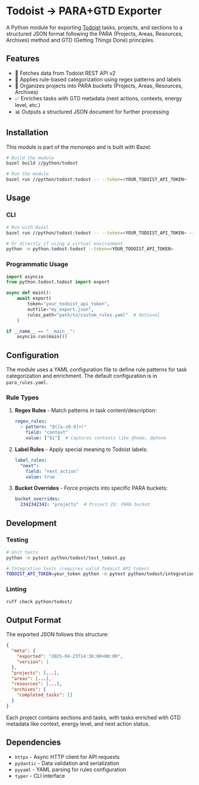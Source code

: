 # Todoist → PARA+GTD Exporter

A Python module for exporting [Todoist](https://todoist.com/) tasks, projects, and sections to a structured JSON format following the PARA (Projects, Areas, Resources, Archives) method and GTD (Getting Things Done) principles.

## Features

- 🔄 Fetches data from Todoist REST API v2
- 🧠 Applies rule-based categorization using regex patterns and labels
- 📂 Organizes projects into PARA buckets (Projects, Areas, Resources, Archives)
- ✅ Enriches tasks with GTD metadata (next actions, contexts, energy level, etc.)
- 📊 Outputs a structured JSON document for further processing

## Installation

This module is part of the monorepo and is built with Bazel:

```bash
# Build the module
bazel build //python/todost

# Run the module
bazel run //python/todost:todost -- --token=<YOUR_TODOIST_API_TOKEN>
```

## Usage

### CLI

```bash
# Run with Bazel
bazel run //python/todost:todost -- --token=<YOUR_TODOIST_API_TOKEN> --outfile=my_export.json

# Or directly if using a virtual environment
python -m python.todost.todost --token=<YOUR_TODOIST_API_TOKEN>
```

### Programmatic Usage

```python
import asyncio
from python.todost.todost import export

async def main():
    await export(
        token="your_todoist_api_token",
        outfile="my_export.json",
        rules_path="path/to/custom_rules.yaml"  # Optional
    )

if __name__ == "__main__":
    asyncio.run(main())
```

## Configuration

The module uses a YAML configuration file to define rule patterns for task categorization and enrichment. The default configuration is in `para_rules.yaml`.

### Rule Types

1. **Regex Rules** - Match patterns in task content/description:
   ```yaml
   regex_rules:
     - pattern: "@([a-z0-9]+)"
       field: "context"
       value: ["$1"]  # Captures contexts like @home, @phone
   ```

2. **Label Rules** - Apply special meaning to Todoist labels:
   ```yaml
   label_rules:
     "next":
       field: "next_action"
       value: true
   ```

3. **Bucket Overrides** - Force projects into specific PARA buckets:
   ```yaml
   bucket_overrides:
     2342342342: "projects"  # Project ID: PARA bucket
   ```

## Development

### Testing

```bash
# Unit tests
python -m pytest python/todost/test_todost.py

# Integration tests (requires valid Todoist API token)
TODOIST_API_TOKEN=your_token python -m pytest python/todost/integration_test_todost.py -v
```

### Linting

```bash
ruff check python/todost/
```

## Output Format

The exported JSON follows this structure:

```json
{
  "meta": {
    "exported": "2025-04-23T14:30:00+00:00",
    "version": 1
  },
  "projects": [...],
  "areas": [...],
  "resources": [...],
  "archives": {
    "completed_tasks": []
  }
}
```

Each project contains sections and tasks, with tasks enriched with GTD metadata like context, energy level, and next action status.

## Dependencies

- `httpx` - Async HTTP client for API requests
- `pydantic` - Data validation and serialization
- `pyyaml` - YAML parsing for rules configuration
- `typer` - CLI interface